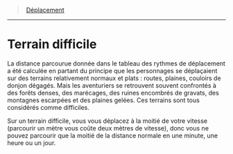 ﻿---
!GenericItem
Id: movement_hd.md#terrain-difficile
ParentLink: movement_hd.md#déplacement
Name: Terrain difficile
ParentName: Déplacement
NameLevel: 1
Attributes: {}
---
> [Déplacement](hd_movement.md)

---

# Terrain difficile

La distance parcourue donnée dans le tableau des rythmes de déplacement a été calculée en partant du principe que les personnages se déplaçaient sur des terrains relativement normaux et plats : routes, plaines, couloirs de donjon dégagés. Mais les aventuriers se retrouvent souvent confrontés à des forêts denses, des marécages, des ruines encombrés de gravats, des montagnes escarpées et des plaines gelées. Ces terrains sont tous considérés comme difficiles.

Sur un terrain difficile, vous vous déplacez à la moitié de votre vitesse (parcourir un mètre vous coûte deux mètres de vitesse), donc vous ne pouvez parcourir que la moitié de la distance normale en une minute, une heure ou un jour.

